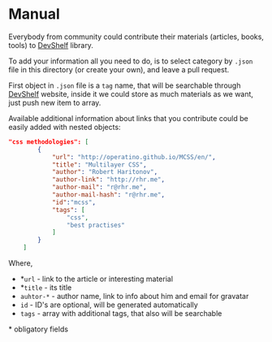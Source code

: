 # Manual

Everybody from community could contribute their materials (articles, books, tools) to [DevShelf](http://devshelf.us) library.

To add your information all you need to do, is to select category by `.json` file in this directory (or create your own), and leave a pull request.

First object in `.json` file is a `tag` name, that will be searchable through [DevShelf](http://devshelf.us) website, inside it we could store as much materials as we want, just push new item to array.

Available additional information about links that you contribute could be easily added with nested objects:

```json
"css methodologies": [
        {
            "url": "http://operatino.github.io/MCSS/en/",
            "title": "Multilayer CSS",
            "author": "Robert Haritonov",
            "author-link": "http://rhr.me",
            "author-mail": "r@rhr.me",
            "author-mail-hash": "r@rhr.me",
            "id":"mcss",
            "tags": [
                "css",
                "best practises"
            ]
        }
    ]
```

Where,

* *`url` - link to the article or interesting material
* *`title` - its title
* `auhtor-*` - author name, link to info about him and email for gravatar
* `id` - ID's are optional, will be generated automatically
* `tags` - array with additional tags, that also will be searchable

\* obligatory fields